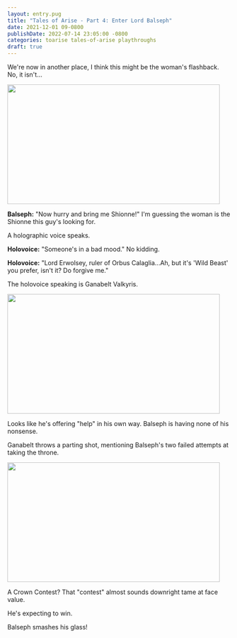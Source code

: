 ```yaml
---
layout: entry.pug
title: "Tales of Arise - Part 4: Enter Lord Balseph"
date: 2021-12-01 09-0800
publishDate: 2022-07-14 23:05:00 -0800
categories: toarise tales-of-arise playthroughs
draft: true
---
```


We're now in another place, I think this might be the woman's flashback. No, it isn't...

<img src="https://i.imgur.com/7HcPZmc.png" id="hd-liveblog" width="480" height="270" />

**Balseph:** "Now hurry and bring me Shionne!" I'm guessing the woman is the Shionne this guy's looking for.

A holographic voice speaks.

**Holovoice:** "Someone's in a bad mood." No kidding.

**Holovoice:** "Lord Erwolsey, ruler of Orbus Calaglia...Ah, but it's 'Wild Beast' you prefer, isn't it? Do forgive me."

The holovoice speaking is Ganabelt Valkyris.

<img src="https://i.imgur.com/myxveZy.png" id="hd-liveblog" width="480" height="270" />

Looks like he's offering "help" in his own way. Balseph is having none of his nonsense.

Ganabelt throws a parting shot, mentioning Balseph's two failed attempts at taking the throne.

<img src="https://i.imgur.com/w6095T2.png" id="hd-liveblog" width="480" height="270" />

A Crown Contest? That "contest" almost sounds downright tame at face value.

He's expecting to win.

Balseph smashes his glass!